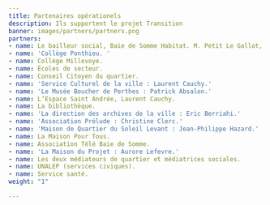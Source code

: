 ```yaml
---
title: Partenaires opérationels
description: Ils supportent le projet Transition
banner: images/partners/partners.png
partners:
- name: Le bailleur social, Baie de Somme Habitat. M. Petit Le Gallot, Mme Ferjani.
- name: 'Collège Ponthieu. '
- name: Collège Millevoye.
- name: Écoles de secteur.
- name: Conseil Citoyen du quartier.
- name: 'Service Culturel de la ville : Laurent Cauchy.'
- name: 'Le Musée Boucher de Perthes : Patrick Absalon.'
- name: L’Espace Saint Andrée, Laurent Cauchy.
- name: La bibliothèque.
- name: 'La direction des archives de la ville : Eric Berriahi.'
- name: 'Association Prélude : Christine Clerc.'
- name: 'Maison de Quartier du Soleil Levant : Jean-Philippe Hazard.'
- name: La Maison Pour Tous.
- name: Association Télé Baie de Somme.
- name: 'La Maison du Projet : Aurore Lefevre.'
- name: Les deux médiateurs de quartier et médiatrices sociales.
- name: UNALEP (services civiques).
- name: Service santé.
weight: "1"

---
```

